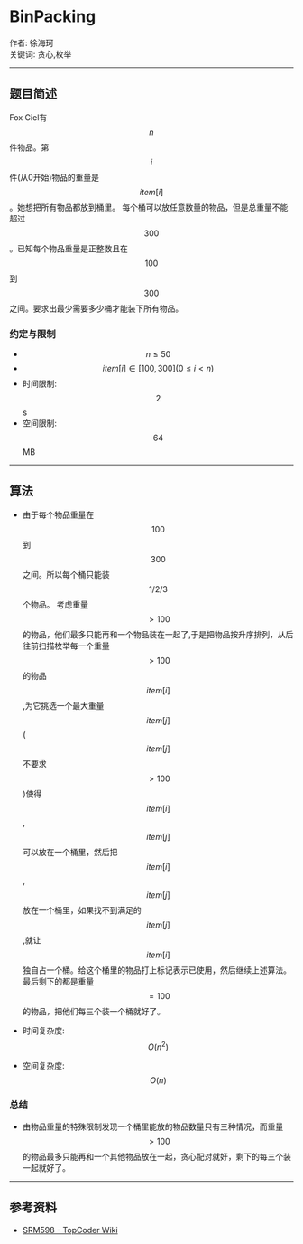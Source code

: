 # BinPacking

作者: 徐海珂  
关键词: 贪心,枚举 

- - -

## 题目简述
Fox Ciel有$$n$$件物品。第$$i$$件(从0开始)物品的重量是$$item[i]$$。她想把所有物品都放到桶里。 每个桶可以放任意数量的物品，但是总重量不能超过$$300$$。已知每个物品重量是正整数且在$$100$$到$$300$$之间。要求出最少需要多少桶才能装下所有物品。

### 约定与限制
* $$n\le50$$
* $$item[i]\in[100,300] (0\le i<n)$$ 
* 时间限制: $$2$$s
* 空间限制: $$64$$MB

- - -

## 算法
* 由于每个物品重量在$$100$$到$$300$$之间。所以每个桶只能装$$1/2/3$$个物品。
考虑重量$$\gt 100$$的物品，他们最多只能再和一个物品装在一起了,于是把物品按升序排列，从后往前扫描枚举每一个重量$$\gt 100$$的物品$$item[i]$$,为它挑选一个最大重量$$item[j]$$($$item[j]$$不要求$$\gt 100$$)使得$$item[i]$$,$$item[j]$$可以放在一个桶里，然后把$$item[i]$$,$$item[j]$$放在一个桶里，如果找不到满足的$$item[j]$$,就让$$item[i]$$独自占一个桶。给这个桶里的物品打上标记表示已使用，然后继续上述算法。最后剩下的都是重量$$=100$$的物品，把他们每三个装一个桶就好了。

* 时间复杂度: $$O(n^2)$$
* 空间复杂度: $$O(n)$$

### 总结
* 由物品重量的特殊限制发现一个桶里能放的物品数量只有三种情况，而重量$$\gt 100$$的物品最多只能再和一个其他物品放在一起，贪心配对就好，剩下的每三个装一起就好了。

- - -

## 参考资料
* [SRM598 - TopCoder Wiki](https://apps.topcoder.com/wiki/display/tc/SRM+598)

